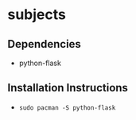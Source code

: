 # subjects


## Dependencies

- python-flask

## Installation Instructions

- `sudo pacman -S python-flask`